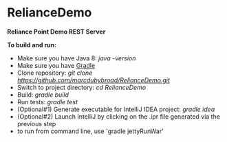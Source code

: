 # RelianceDemo

**Reliance Point Demo REST Server**

**To build and run:**
 - Make sure you have Java 8: *java -version*
 - Make sure you have [Gradle](https://gradle.org/downloads)
 - Clone repository: *git clone https://github.com/marcdubybroad/RelianceDemo.git*
 - Switch to project directory: *cd RelianceDemo*
 - Build: *gradle build*
 - Run tests: *gradle test*
 - (Optional#1) Generate executable for IntelliJ IDEA project: *gradle idea*
 - (Optional#2) Launch IntelliJ by clicking on the .ipr file generated via the previous step
 - to run from command line, use 'gradle jettyRunWar'
